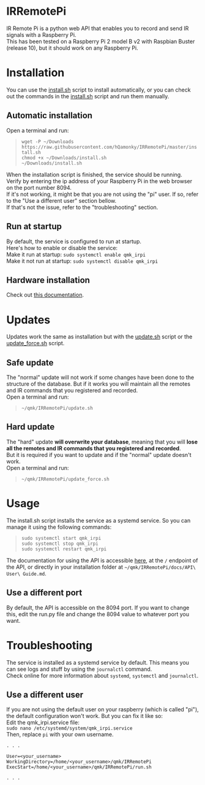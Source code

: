 # IRRemotePi
IR Remote Pi is a python web API that enables you to record and send IR signals with a Raspberry Pi.  
This has been tested on a Raspberry Pi 2 model B v2 with Raspbian Buster (release 10), but it should work on any Raspberry Pi.  

# Installation   
You can use the [install.sh](https://raw.githubusercontent.com/hQamonky/IRRemotePi/master/install.sh) script to install automatically, or you can check out the commands in the [install.sh](https://raw.githubusercontent.com/hQamonky/IRRemotePi/master/install.sh) script and run them manually.  

## Automatic installation
Open a terminal and run:  
> `wget -P ~/Downloads https://raw.githubusercontent.com/hQamonky/IRRemotePi/master/install.sh`  
> `chmod +x ~/Downloads/install.sh`  
> `~/Downloads/install.sh`  

When the installation script is finished, the service should be running.  
Verify by entering the ip address of your Raspberry Pi in the web browser on the port number 8094.    
If it's not working, it might be that you are not using the "pi" user. If so, refer to the "Use a different user" section bellow.  
If that's not the issue, refer to the "troubleshooting" section.  

## Run at startup
By default, the service is configured to run at startup.  
Here's how to enable or disable the service:  
Make it run at startup: `sudo systemctl enable qmk_irpi`  
Make it not run at startup: `sudo systemctl disable qmk_irpi`  

## Hardware installation
Check out [this documentation](https://github.com/hQamonky/IRRemotePi/tree/master/docs/Hardware%20Installation.md).

# Updates
Updates work the same as installation but with the [update.sh](https://raw.githubusercontent.com/hQamonky/IRRemotePi/master/update.sh) script or the [update_force.sh](https://raw.githubusercontent.com/hQamonky/IRRemotePi/master/update_force.sh) script.  

## Safe update
The "normal" update will not work if some changes have been done to the structure of the database. But if it works you will maintain all the remotes and IR commands that you registered and recorded.  
Open a terminal and run:   
> `~/qmk/IRRemotePi/update.sh`  

## Hard update
The "hard" update **will overwrite your database**, meaning that you will **lose all the remotes and IR commands that you registered and recorded**.  
But it is required if you want to update and if the "normal" update doesn't work.  
Open a terminal and run:  
> `~/qmk/IRRemotePi/update_force.sh`  

# Usage
The install.sh script installs the service as a systemd service. So you can manage it using the following commands:  
> `sudo systemctl start qmk_irpi`    
> `sudo systemctl stop qmk_irpi`    
> `sudo systemctl restart qmk_irpi`  
    
The documentation for using the API is accessible [here](https://github.com/hQamonky/IRRemotePi/blob/master/docs/API%20User%20Guide.md), at the `/` endpoint of the API, or directly in your installation folder at `~/qmk/IRRemotePi/docs/API\ User\ Guide.md`.  

## Use a different port
By default, the API is accessible on the 8094 port. If you want to change this, edit the run.py file and change the 8094 value to whatever port you want.  

# Troubleshooting
The service is installed as a systemd service by default. This means you can see logs and stuff by using the `journalctl` command.  
Check online for more information about `systemd`, `systemctl` and `journalctl`.  

## Use a different user
If you are not using the default user on your raspberry (which is called "pi"), the default configuration won't work. But you can fix it like so:  
Edit the qmk_irpi.service file:   
`sudo nano /etc/systemd/system/qmk_irpi.service`  
Then, replace `pi` with your own username.  
```
. . . 

User=<your_username>
WorkingDirectory=/home/<your_username>/qmk/IRRemotePi
ExecStart=/home/<your_username>/qmk/IRRemotePi/run.sh

. . . 
```
